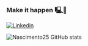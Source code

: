 ### Make it happen 🖳💫

[![Linkedin](https://img.shields.io/badge/LinkedIn-0077B5?style=for-the-badge&logo=linkedin&logoColor=white)](https://www.linkedin.com/in/marcos-nascimento-632b311b2/)

![Nascimento25 GitHub stats](https://github-readme-stats.vercel.app/api?username=Nascimento25_icons=true&theme=transparent)
